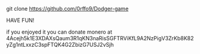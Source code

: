 git clone https://github.com/0rffo9/Dodger-game

HAVE FUN!

if you enjoyed it you can donate monero at 4Acejh5k1E3XDAXsQaum3R1qKN3naRisSGFTRViKfL9A2NzPigV3ZrKb8K82yZg1ntLxxzC3spFTQK4G2ZbizG7USJ2vSjh 
